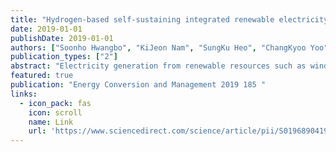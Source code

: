 ```yaml
---
title: "Hydrogen-based self-sustaining integrated renewable electricity network (HySIREN) using a supply-demand forecasting model and deep-learning algorithms"
date: 2019-01-01
publishDate: 2019-01-01
authors: ["Soonho Hwangbo", "KiJeon Nam", "SungKu Heo", "ChangKyoo Yoo"]
publication_types: ["2"]
abstract: "Electricity generation from renewable resources such as wind and solar energy inevitably involve intermittency due to the variable nature of wind speed and solar radiation. In this study, a mathematical model of a hydrogen-based self-sustaining integrated renewable electricity network (HySIREN) employing a supply-demand forecasting model and deep-learning (DL) algorithms is developed. The proposed model is implemented as follows: an empirical model decomposition is applied to decompose historical renewable electricity supply-demand data into a number of sub-layers; DL models are utilized to predict renewable electricity supply-demand patterns using the disclosed sub-layers; the predicted surplus renewable electricity and the predicted renewable electricity shortage are explicitly divided through a comparison of forecasting renewable electricity supply-demand data; and according to the results from …"
featured: true
publication: "Energy Conversion and Management 2019 185 "
links:
  - icon_pack: fas
    icon: scroll
    name: Link
    url: 'https://www.sciencedirect.com/science/article/pii/S0196890419301992'
---
```

